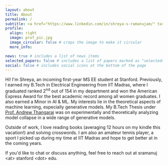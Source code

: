 ```yaml
---
layout: about
title: About
permalink: /
subtitle: <a href="https://www.linkedin.com/in/shreya-s-ramanujam/" target="_blank">LinkedIn</a>. <a href="https://github.com/thegrey007" target="_blank">GitHub</a>. <a href="mailto:sramanuj@stanford.edu">Email</a>. 
profile:
  align: right
  image: prof_pic.jpg
  image_circular: false # crops the image to make it circular
  more_info:   

news: true # includes a list of news items
selected_papers: false # includes a list of papers marked as "selected={true}"
social: false # includes social icons at the bottom of the page
---
```


Hi! I'm Shreya, an incoming first-year MS EE student at Stanford. Previously, I earned my B.Tech in Electrical Engineering from IIT Madras, where I graduated ranked 2<sup>nd</sup> out of 154 in my department and won the American Express Award for the best academic record among all women graduates. I also earned a Minor in AI \& ML. My interests lie in the theoretical aspects of machine learning, especially generative models. My B.Tech Thesis under [Prof. Andrew Thangaraj](https://www.ee.iitm.ac.in/andrew/) was on experimentally and theoretically analyzing model collapse in a wide range of generative models.

Outside of work, I love reading books (averaging 12 hours on my kindle this vacation!) and solving crosswords. I am also an amateur tennis player, a sport I picked up during my time at IIT Madras and hope to get better at in the coming years.

If you'd like to chat or discuss anything, feel free to reach out at sramanuj \<at\> stanford \<dot\> edu. 
